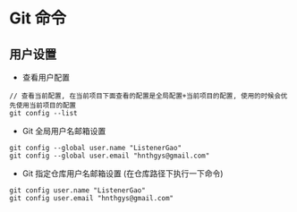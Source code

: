 # Git 命令

## 用户设置

* 查看用户配置

```
// 查看当前配置, 在当前项目下面查看的配置是全局配置+当前项目的配置, 使用的时候会优先使用当前项目的配置
git config --list
```

* Git 全局用户名邮箱设置

```
git config --global user.name "ListenerGao"
git config --global user.email "hnthgys@gmail.com"
```


* Git 指定仓库用户名邮箱设置 (在仓库路径下执行一下命令)

```
git config user.name "ListenerGao"
git config user.email "hnthgys@gmail.com"
```